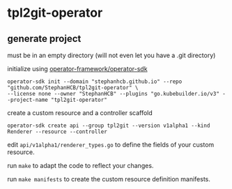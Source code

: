 # tpl2git-operator

## generate project

must be in an empty directory (will not even let you have a .git directory)

initialize using [operator-framework/operator-sdk](https://github.com/operator-framework/operator-sdk)

```
operator-sdk init --domain "stephanhcb.github.io" --repo "github.com/StephanHCB/tpl2git-operator" \
--license none --owner "StephanHCB" --plugins "go.kubebuilder.io/v3" --project-name "tpl2git-operator"
```

create a custom resource and a controller scaffold

```
operator-sdk create api --group tpl2git --version v1alpha1 --kind Renderer --resource --controller
```

edit `api/v1alpha1/renderer_types.go` to define the fields of your custom resource. 

run `make` to adapt the code to reflect your changes.

run `make manifests` to create the custom resource definition manifests.


